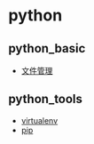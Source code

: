 # python 

## python_basic

- [文件管理](#!python/managefiles.md)


## python_tools

- [virtualenv](#!python/virtualenv.md)
- [pip](#!python/pip.md)

